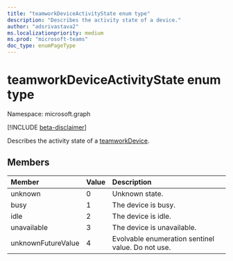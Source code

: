```yaml
---
title: "teamworkDeviceActivityState enum type"
description: "Describes the activity state of a device."
author: "adsrivastava2"
ms.localizationpriority: medium
ms.prod: "microsoft-teams"
doc_type: enumPageType
---
```


# teamworkDeviceActivityState enum type

Namespace: microsoft.graph

[!INCLUDE [beta-disclaimer](../../includes/beta-disclaimer.md)]

Describes the activity state of a [teamworkDevice](teamworkdevice.md).

## Members

| Member | Value| Description |
|:---------------|:--------|:----------|
|unknown|0|Unknown state.|
|busy|1|The device is busy.|
|idle|2|The device is idle.|
|unavailable|3|The device is unavailable.|
|unknownFutureValue|4|Evolvable enumeration sentinel value. Do not use.|

